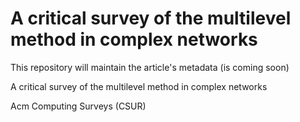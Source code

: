 # A critical survey of the multilevel method in complex networks

This repository will maintain the article's metadata (is coming soon)

A critical survey of the multilevel method in complex networks

Acm Computing Surveys (CSUR)
